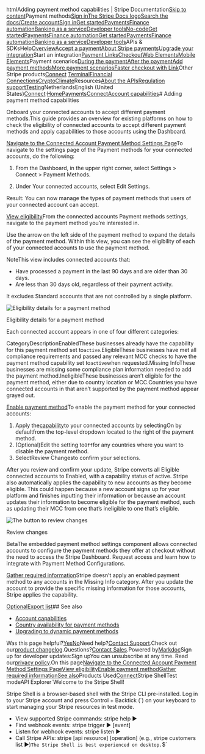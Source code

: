 htmlAdding payment method capabilities | Stripe Documentation[Skip to content](#main-content)Payment methods[Sign in](https://dashboard.stripe.com/login?redirect=https%3A%2F%2Fdocs.stripe.com%2Fconnect%2Fpayment-methods)[The Stripe Docs logo](/)[Search the docs/](#)[Create account](https://dashboard.stripe.com/register/connect)[Sign in](https://dashboard.stripe.com/login?redirect=https%3A%2F%2Fdocs.stripe.com%2Fconnect%2Fpayment-methods)[Get started](/get-started)[Payments](/payments)[Finance automation](/finance-automation)[Banking as a service](/financial-services)[Developer tools](/development)[No-code](/no-code)[Get started](/get-started)[Payments](/payments)[Finance automation](/finance-automation)[](#)[Get started](/get-started)[Payments](/payments)[Finance automation](/finance-automation)[Banking as a service](/financial-services)[Developer tools](/development)[](#)APIs & SDKsHelp[Overview](/docs/payments)[Accept a payment](#)[About Stripe payments](#)[Upgrade your integration](/docs/payments/upgrades)Start an integration[Payment Links](#)[Checkout](#)[Web Elements](#)[Mobile Elements](#)Payment scenarios[During the payment](#)[After the payment](#)[Add payment methods](#)[More payment scenarios](#)[Faster checkout with Link](#)Other Stripe products[Connect](#)
[Terminal](#)[Financial Connections](#)[Crypto](#)[Climate](#)Resources[About the APIs](#)[Regulation support](#)[Testing](/docs/testing)NetherlandsEnglish (United States)[](#)[](#)[Connect](/connect)·[Home](/docs)[Payments](/docs/payments)[Connect](/docs/connect)[Account capabilities](/docs/connect/account-capabilities)# Adding payment method capabilities

Onboard your connected accounts to accept different payment methods.This guide provides an overview for existing platforms on how to check the eligibility of connected accounts to accept different payment methods and apply capabilities to those accounts using the Dashboard.

[Navigate to the Connected Account Payment Method Settings Page](#goto-settings-page)To navigate to the settings page of the Payment methods for your connected accounts, do the following:

1. From the Dashboard, in the upper right corner, select Settings > Connect > Payment Methods.


2. Under Your connected accounts, select Edit Settings.



Result: You can now manage the types of payment methods that users of your connected account can accept.

[View eligibility](#view-eligibility)From the connected accounts Payment methods settings, navigate to the payment method you’re interested in.

Use the arrow on the left side of the payment method to expand the details of the payment method. Within this view, you can see the eligibility of each of your connected accounts to use the payment method.

NoteThis view includes connected accounts that:

- Have processed a payment in the last 90 days and are older than 30 days.
- Are less than 30 days old, regardless of their payment activity.

It excludes Standard accounts that are not controlled by a single platform.

![Eligibility details for a payment method](https://b.stripecdn.com/docs-statics-srv/assets/eligibility-results.088e99a8299c21267b07a7b1ba1bd7d6.png)

Eligibility details for a payment method

Each connected account appears in one of four different categories:

CategoryDescriptionEnabledThese businesses already have the capability for this payment method set to`active`.EligibleThese businesses have met all compliance requirements and passed any relevant MCC checks to have the payment method capability set to`active`when requested.Missing InfoThese businesses are missing some compliance plan information needed to add the payment method.IneligibleThese businesses aren’t eligible for the payment method, either due to country location or MCC.Countries you have connected accounts in that aren’t supported by the payment method appear grayed out.

[Enable payment method](#enable-payment-method)To enable the payment method for your connected accounts:

1. Apply the[capability](/connect/account-capabilities)to your connected accounts by selectingOn by defaultfrom the top-level dropdown located to the right of the payment method.
2. (Optional)Edit the setting to`Off`for any countries where you want to disable the payment method.
3. SelectReview Changesto confirm your selections.

After you review and confirm your update, Stripe converts all Eligible connected accounts to Enabled, with a capability status of active. Stripe also automatically applies the capability to new accounts as they become eligible. This could happen because a new account signs up for your platform and finishes inputting their information or because an account updates their information to become eligible for the payment method, such as updating their MCC from one that’s ineligible to one that’s eligible.

![The button to review changes](https://b.stripecdn.com/docs-statics-srv/assets/review-changes.d8ab55ad8f1d32cf8502520366aa6de8.png)

Review changes

BetaThe embedded payment method settings component allows connected accounts to configure the payment methods they offer at checkout without the need to access the Stripe Dashboard. Request access and learn how to integrate with Payment Method Configurations.

[Gather required information](#gather-information)Stripe doesn’t apply an enabled payment method to any accounts in the Missing Info category. After you  update the account to provide the specific missing information for those accounts, Stripe applies the capability.

[OptionalExport list](#export-list)## See also

- [Account capabilities](/connect/account-capabilities)
- [Country availability for payment methods](/connect/payment-method-available-countries)
- [Upgrading to dynamic payment methods](/connect/dynamic-payment-methods)

Was this page helpful?[Yes](#)[No](#)Need help?[Contact Support](https://support.stripe.com/).Check out our[product changelog](https://stripe.com/blog/changelog).Questions?[Contact Sales](https://stripe.com/contact/sales).Powered by[Markdoc](https://markdoc.dev)Sign up for developer updates:Sign upYou can unsubscribe at any time. Read our[privacy policy](https://stripe.com/privacy).On this page[Navigate to the Connected Account Payment Method Settings Page](#goto-settings-page)[View eligibility](#view-eligibility)[Enable payment method](#enable-payment-method)[Gather required information](#gather-information)[See also](#see-also)Products Used[Connect](/connect)Stripe ShellTest modeAPI Explorer[](https://stripe.com/docs/stripe-cli#install)`Welcome to the Stripe Shell!

Stripe Shell is a browser-based shell with the Stripe CLI pre-installed. Log in to your
Stripe account and press Control + Backtick (`) on your keyboard to start managing your Stripe
resources in test mode.

- View supported Stripe commands: stripe help ▶️
- Find webhook events: stripe trigger ▶️ [event]
- Listen for webhook events: stripe listen ▶
- Call Stripe APIs: stripe [api resource] [operation] (e.g., stripe customers list ▶️)`The Stripe Shell is best experienced on desktop.`$`
